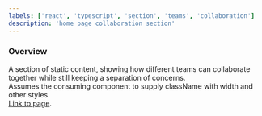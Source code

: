 ```yaml
---
labels: ['react', 'typescript', 'section', 'teams', 'collaboration']
description: 'home page collaboration section'
---
```


### Overview
  
A section of static content, showing how different teams can collaborate together while still keeping a separation of concerns.  
Assumes the consuming component to supply className with width and other styles.  
[Link to page](https://bit.dev).
